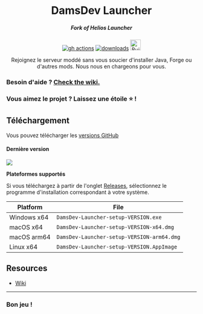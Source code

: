 
<h1 align="center">DamsDev Launcher</h1>

<em><h5 align="center">Fork of Helios Launcher</h5></em>

[<p align="center"><img src="https://img.shields.io/github/workflow/status/DamsDev1/DamsDevLauncher/Build?style=for-the-badge" alt="gh actions">](https://github.com/DamsDev1/DamsDevLauncher/actions) [<img src="https://img.shields.io/github/downloads/DamsDev1/DamsDevLauncher/total?style=for-the-badge" alt="downloads">](https://github.com/DamsDev1/DamsDevLauncher/releases) <img src="https://forthebadge.com/images/badges/built-with-love.svg"  height="28px" alt="Built with <3"></p>

<p align="center">Rejoignez le serveur moddé sans vous soucier d'installer Java, Forge ou d'autres mods. Nous nous en chargeons pour vous.</p>

### Besoin d'aide ? [Check the wiki.][wiki]

### Vous aimez le projet ? Laissez une étoile ⭐ !

## Téléchargement

Vous pouvez télécharger les [versions GitHub](https://github.com/DamsDev1/DamsDevLauncher/releases)

#### Dernière version

[![](https://img.shields.io/github/v/release/DamsDev1/DamsDevLauncher?style=flat-square)](https://github.com/DamsDev1/DamsDevLauncher/releases/latest)

**Plateformes supportés**

Si vous téléchargez à partir de l'onglet [Releases](https://github.com/DamsDev1/DamsDevLauncher/releases), sélectionnez le programme d'installation correspondant à votre système.

| Platform | File |
| -------- | ---- |
| Windows x64 | `DamsDev-Launcher-setup-VERSION.exe` |
| macOS x64 | `DamsDev-Launcher-setup-VERSION-x64.dmg` |
| macOS arm64 | `DamsDev-Launcher-setup-VERSION-arm64.dmg` |
| Linux x64 | `DamsDev-Launcher-setup-VERSION.AppImage` |


## Resources

* [Wiki][wiki]

---

### Bon jeu !


[nodejs]: https://nodejs.org/en/ 'Node.js'
[vscode]: https://code.visualstudio.com/ 'Visual Studio Code'
[mainprocess]: https://electronjs.org/docs/tutorial/application-architecture#main-and-renderer-processes 'Main Process'
[rendererprocess]: https://electronjs.org/docs/tutorial/application-architecture#main-and-renderer-processes 'Renderer Process'
[chromedebugger]: https://marketplace.visualstudio.com/items?itemName=msjsdiag.debugger-for-chrome 'Debugger for Chrome'
[discord]: https://discord.gg/zNWUXdt 'Discord'
[wiki]: https://github.com/dscalzi/HeliosLauncher/wiki 'wiki'
[nebula]: https://github.com/dscalzi/Nebula 'dscalzi/Nebula'
[v2branch]: https://github.com/dscalzi/HeliosLauncher/tree/ts-refactor 'v2 branch'
